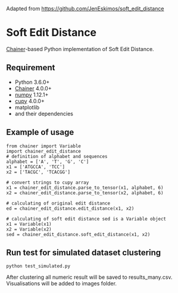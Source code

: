 Adapted from https://github.com/JenEskimos/soft_edit_distance

# Soft Edit Distance
[Chainer](https://github.com/chainer/chainer/)-based Python implementation of Soft Edit Distance.

## Requirement

- Python 3.6.0+
- [Chainer](https://github.com/chainer/chainer/) 4.0.0+
- [numpy](https://github.com/numpy/numpy) 1.12.1+
- [cupy](https://github.com/cupy/cupy) 4.0.0+
- matplotlib
- and their dependencies

## Example of usage
```
from chainer import Variable
import chainer_edit_distance
# definition of alphabet and sequences
alphabet = ['A', 'T', 'G', 'C']
x1 = ['ATGCCA', 'TCC']
x2 = ['TACGC', 'TCACGG']
 	
# convert strings to cupy array
x1 = chainer_edit_distance.parse_to_tensor(x1, alphabet, 6) 
x2 = chainer_edit_distance.parse_to_tensor(x2, alphabet, 6)
 	
# calculating of original edit distance
ed = chainer_edit_distance.edit_distance(x1, x2)
 	
# calculating of soft edit distance sed is a Variable object
x1 = Variable(x1)
x2 = Variable(x2)
sed = chainer_edit_distance.soft_edit_distance(x1, x2)
```
## Run test for simulated dataset clustering
```
python test_simulated.py
```

After clustering all numeric result will be saved to results_many.csv. Visualisations will be added to images folder.

